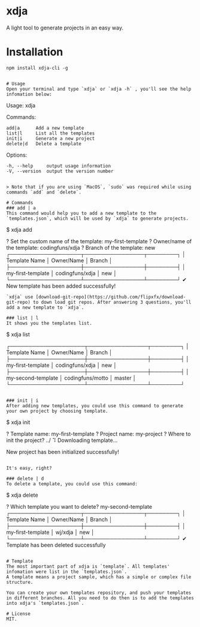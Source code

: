 # xdja
A light tool to generate projects in an easy way.

# Installation
```
npm install xdja-cli -g
```

```

# Usage
Open your terminal and type `xdja` or `xdja -h` , you'll see the help infomation below:
```
  Usage: xdja <command>


  Commands:

    add|a      Add a new template
    list|l     List all the templates
    init|i     Generate a new project
    delete|d   Delete a template

  Options:

    -h, --help     output usage information
    -V, --version  output the version number
```

> Note that if you are using `MacOS`, `sudo` was required while using commands `add` and `delete`.

# Commands
### add | a
This command would help you to add a new template to the `templates.json`, which will be used by `xdja` to generate projects.
```
$ xdja add

? Set the custom name of the template: my-first-template
? Owner/name of the template: codingfuns/xdja
? Branch of the template: new
┌───────────────────┬────────────────┬────────┐
│ Template Name     │ Owner/Name     │ Branch │
├───────────────────┼────────────────┼────────┤
│ my-first-template │ codingfuns/xdja │ new    │
└───────────────────┴────────────────┴────────┘
✔ New template has been added successfully!
```
`xdja` use [download-git-repo](https://github.com/flipxfx/download-git-repo) to down load git repos. After answering 3 questions, you'll add a new template to `xdja`.

### list | l
It shows you the templates list.
```
$ xdja list

┌────────────────────┬────────────────┬────────┐
│ Template Name      │ Owner/Name     │ Branch │
├────────────────────┼────────────────┼────────┤
│ my-first-template  │ codingfuns/xdja │ new    │
├────────────────────┼────────────────┼────────┤
│ my-second-template │ codingfuns/motto │ master │
└────────────────────┴────────────────┴────────┘
```

### init | i
After adding new templates, you could use this command to generate your own project by choosing template.
```
$ xdja init

? Template name: my-first-template
? Project name: my-project
? Where to init the project? ../
⠹ Downloading template...

New project has been initialized successfully!
```

It's easy, right?

### delete | d
To delete a template, you could use this command:
```
$ xdja delete

? Which template you want to delete? my-second-template
┌───────────────────┬────────────────┬────────┐
│ Template Name     │ Owner/Name     │ Branch │
├───────────────────┼────────────────┼────────┤
│ my-first-template │ wj/xdja │ new    │
└───────────────────┴────────────────┴────────┘
✔ Template has been deleted successfully
```

# Template
The most important part of xdja is `template`. All templates' infomation were list in the `templates.json`.
A template means a project sample, which has a simple or complex file structure.

You can create your own templates repository, and push your templates in different branches. All you need to do then is to add the templates into xdja's `templates.json`.

# License
MIT.









